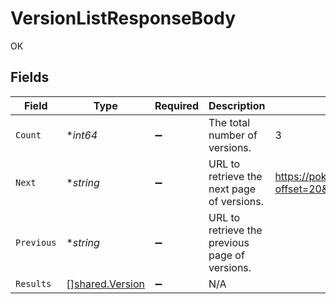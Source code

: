 # VersionListResponseBody

OK


## Fields

| Field                                                 | Type                                                  | Required                                              | Description                                           | Example                                               |
| ----------------------------------------------------- | ----------------------------------------------------- | ----------------------------------------------------- | ----------------------------------------------------- | ----------------------------------------------------- |
| `Count`                                               | **int64*                                              | :heavy_minus_sign:                                    | The total number of versions.                         | 3                                                     |
| `Next`                                                | **string*                                             | :heavy_minus_sign:                                    | URL to retrieve the next page of versions.            | https://pokeapi.co/api/v2/version/?offset=20&limit=20 |
| `Previous`                                            | **string*                                             | :heavy_minus_sign:                                    | URL to retrieve the previous page of versions.        |                                                       |
| `Results`                                             | [][shared.Version](../../models/shared/version.md)    | :heavy_minus_sign:                                    | N/A                                                   |                                                       |